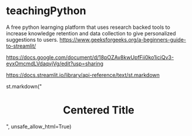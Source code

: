 # teachingPython
A free python learnging platform that uses research backed tools to increase knowledge retention and data collection to give personalized suggestions to users.
https://www.geeksforgeeks.org/a-beginners-guide-to-streamlit/


https://docs.google.com/document/d/18pOZAv8kwUpfFii0ko1iciQv3-eyxOmcmdLVdaqvjVg/edit?usp=sharing


https://docs.streamlit.io/library/api-reference/text/st.markdown


st.markdown("<h1 style='text-align: center;'>Centered Title</h1>", unsafe_allow_html=True)
